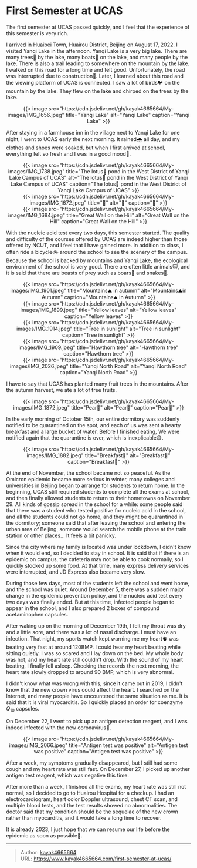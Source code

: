 # First Semester at UCAS

The first semester at UCAS passed quickly, and I feel that the experience of this semester is very rich.
<!--more-->

I arrived in Huaibei Town, Huairou District, Beijing on August 17, 2022. I visited Yanqi Lake in the afternoon. Yanqi Lake is a very big lake. There are many trees🌳 by the lake, many boats🛶 on the lake, and many people by the lake. There is also a trail leading to somewhere on the mountain by the lake. I walked on this road for a long time and felt good. Unfortunately, the road was interrupted due to construction🚧. Later, I learned about this road and the viewing platform of UCAS is connected. I saw a lot of birds🐦 on the mountain by the lake. They flew on the lake and chirped on the trees by the lake.

<div align="center">
{{< image src="https://cdn.jsdelivr.net/gh/kayak4665664/My-images/IMG_1656.jpeg" title="Yanqi Lake" alt="Yanqi Lake" caption="Yanqi Lake" >}}
</div>

After staying in a farmhouse inn in the village next to Yanqi Lake for one night, I went to UCAS early the next morning. It rained🌧️ all day, and my clothes and shoes were soaked, but when I first arrived at school, everything felt so fresh and I was in a good mood🙂.

<div align="center">
{{< image src="https://cdn.jsdelivr.net/gh/kayak4665664/My-images/IMG_1738.jpeg" title="The lotus🪷 pond in the West District of Yanqi Lake Campus of UCAS" alt="The lotus🪷 pond in the West District of Yanqi Lake Campus of UCAS" caption="The lotus🪷 pond in the West District of Yanqi Lake Campus of UCAS" >}}
</div>

<div align="center">
{{< image src="https://cdn.jsdelivr.net/gh/kayak4665664/My-images/IMG_1672.jpeg" title="🌇" alt="🌇" caption="🌇" >}}
</div>

<div align="center">
{{< image src="https://cdn.jsdelivr.net/gh/kayak4665664/My-images/IMG_1684.jpeg" title="Great Wall on the Hill" alt="Great Wall on the Hill" caption="Great Wall on the Hill" >}}
</div>

With the nucleic acid test every two days, this semester started. The quality and difficulty of the courses offered by UCAS are indeed higher than those offered by NCUT, and I feel that I have gained more. In addition to class, I often ride a bicycle🚲 around the school to see the scenery of the campus. Because the school is backed by mountains and Yanqi Lake, the ecological environment of the school is very good. There are often little animals🐱, and it is said that there are beasts of prey such as boars🐗 and snakes🐍.

<div align="center">
{{< image src="https://cdn.jsdelivr.net/gh/kayak4665664/My-images/IMG_1901.jpeg" title="Mountains⛰️ in autumn" alt="Mountains⛰️in Autumn" caption="Mountains⛰️ in Autumn" >}}
</div>

<div align="center">
{{< image src="https://cdn.jsdelivr.net/gh/kayak4665664/My-images/IMG_1899.jpeg" title="Yellow leaves" alt="Yellow leaves" caption="Yellow leaves" >}}
</div>

<div align="center">
{{< image src="https://cdn.jsdelivr.net/gh/kayak4665664/My-images/IMG_1914.jpeg" title="Tree in sunlight" alt="Tree in sunlight" caption="Tree in sunlight" >}}
</div>

<div align="center">
{{< image src="https://cdn.jsdelivr.net/gh/kayak4665664/My-images/IMG_1909.jpeg" title="Hawthorn tree" alt="Hawthorn tree" caption="Hawthorn tree" >}}
</div>

<div align="center">
{{< image src="https://cdn.jsdelivr.net/gh/kayak4665664/My-images/IMG_2026.jpeg" title="Yanqi North Road" alt="Yanqi North Road"  caption="Yanqi North Road" >}}
</div>

I have to say that UCAS has planted many fruit trees in the mountains. After the autumn harvest, we ate a lot of free fruits.

<div align="center">
{{< image src="https://cdn.jsdelivr.net/gh/kayak4665664/My-images/IMG_1872.jpeg" title="Pear🍐" alt="Pear🍐" caption="Pear🍐" >}}
</div>

In the early morning of October 15th, our entire dormitory was suddenly notified to be quarantined on the spot, and each of us was sent a hearty breakfast and a large bucket of water. Before I finished eating, We were notified again that the quarantine is over, which is inexplicable😅.

<div align="center">
{{< image src="https://cdn.jsdelivr.net/gh/kayak4665664/My-images/IMG_1882.jpeg" title="Breakfast🥣" alt="Breakfast🥣" caption="Breakfast🥣" >}}
</div>

At the end of November, the school became not so peaceful. As the Omicron epidemic became more serious in winter, many colleges and universities in Beijing began to arrange for students to return home. In the beginning, UCAS still required students to complete all the exams at school, and then finally allowed students to return to their hometowns on November 29. All kinds of gossip spread in the school for a while: some people said that there was a student who tested positive for nucleic acid in the school, and all the students could not go home, and they might be quarantined in the dormitory; someone said that after leaving the school and entering the urban area of Beijing, someone would search the mobile phone at the train station or other places... It feels a bit panicky.

Since the city where my family is located was under lockdown, I didn't know when it would end, so I decided to stay in school. It is said that if there is an epidemic on campus, the cafeteria may not be able to cook normally, so I quickly stocked up some food. At that time, many express delivery services were interrupted, and JD Express also became very slow.

During those few days, most of the students left the school and went home, and the school was quiet. Around December 5, there was a sudden major change in the epidemic prevention policy, and the nucleic acid test every two days was finally ended. But at this time, infected people began to appear in the school, and I also prepared 2 boxes of compound acetaminophen capsules.

After waking up on the morning of December 19th, I felt my throat was dry and a little sore, and there was a lot of nasal discharge. I must have an infection. That night, my sports watch kept warning me my heart🫀 was beating very fast at around 120BMP. I could hear my heart beating while sitting quietly. I was so scared and I lay down on the bed. My whole body was hot, and my heart rate still couldn't drop. With the sound of my heart beating, I finally fell asleep. Checking the records the next morning, the heart rate slowly dropped to around 90 BMP, which is very abnormal.

I didn't know what was wrong with this, since it came out in 2019, I didn't know that the new crown virus could affect the heart. I searched on the Internet, and many people have encountered the same situation as me. It is said that it is viral myocarditis. So I quickly placed an order for coenzyme $Q_{10}$ capsules.

On December 22, I went to pick up an antigen detection reagent, and I was indeed infected with the new coronavirus🦠.

<div align="center">
{{< image src="https://cdn.jsdelivr.net/gh/kayak4665664/My-images/IMG_2066.jpeg" title="Antigen test was positive" alt="Antigen test was positive" caption="Antigen test was positive" >}}
</div>

After a week, my symptoms gradually disappeared, but I still had some cough and my heart rate was still fast. On December 27, I picked up another antigen test reagent, which was negative this time.

After more than a week, I finished all the exams, my heart rate was still not normal, so I decided to go to Huairou Hospital for a checkup. I had an electrocardiogram, heart color Doppler ultrasound, chest CT scan, and multiple blood tests, and the test results showed no abnormalities. The doctor said that my condition should be the sequelae of the new crown rather than myocarditis, and it would take a long time to recover.

It is already 2023, I just hope that we can resume our life before the epidemic as soon as possible🙏.

---

> Author: [kayak4665664](https://github.com/kayak4665664)  
> URL: https://www.kayak4665664.com/first-semester-at-ucas/  

